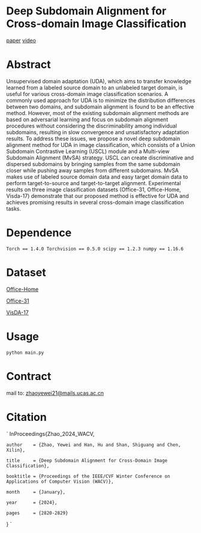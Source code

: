 # Deep Subdomain Alignment for Cross-domain Image Classification
[paper](https://openaccess.thecvf.com/content/WACV2024/papers/Zhao_Deep_Subdomain_Alignment_for_Cross-Domain_Image_Classification_WACV_2024_paper.pdf) [video](https://www.youtube.com/watch?v=AM63h2LzFY8)

# Abstract

Unsupervised domain adaptation (UDA), which aims to transfer knowledge learned from a labeled source domain to an unlabeled target domain, is useful for various cross-domain image classification scenarios. A commonly used approach for UDA is to minimize the distribution differences between two domains, and subdomain alignment is found to be an effective method. However, most of the existing subdomain alignment methods are based on adversarial learning and focus on subdomain alignment procedures without considering the discriminability among individual subdomains, resulting in slow convergence and unsatisfactory adaptation results. To address these issues, we propose a novel deep subdomain alignment method for UDA in image classification, which consists of a Union Subdomain Contrastive Learning (USCL) module and a Multi-view Subdomain Alignment (MvSA) strategy. USCL can create discriminative and dispersed subdomains by bringing samples from the same subdomain closer while pushing away samples from different subdomains. MvSA makes use of labeled source domain data and easy target domain data to perform target-to-source and target-to-target alignment. Experimental results on three image classification datasets (Office-31, Office-Home, Visda-17) demonstrate that our proposed method is effective for UDA and achieves promising results in several cross-domain image classification tasks.

# Dependence
`
Torch == 1.4.0
Torchvision == 0.5.0
scipy == 1.2.3
numpy == 1.16.6
`

# Dataset

[Office-Home](https://arxiv.org/pdf/1706.07522v1)

[Office-31](https://faculty.cc.gatech.edu/~judy/domainadapt/)

[VisDA-17](https://ai.bu.edu/visda-2017/)

# Usage

`python main.py`

# Contract

mail to: zhaoyewei21@mails.ucas.ac.cn

# Citation
`
InProceedings{Zhao_2024_WACV,

    author    = {Zhao, Yewei and Han, Hu and Shan, Shiguang and Chen, Xilin},
    
    title     = {Deep Subdomain Alignment for Cross-Domain Image Classification},
    
    booktitle = {Proceedings of the IEEE/CVF Winter Conference on Applications of Computer Vision (WACV)},
    
    month     = {January},
    
    year      = {2024},
    
    pages     = {2820-2829}
}
`
